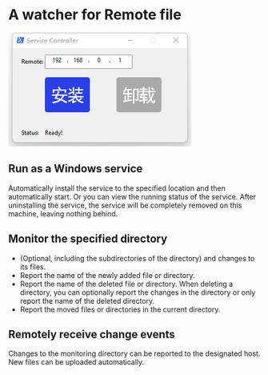 # A watcher for Remote file

![ui](./assets/home.png)

## Run as a Windows service

Automatically install the service to the specified location and then automatically start.
Or you can view the running status of the service.
After uninstalling the service, the service will be completely removed on this machine, leaving nothing behind.

## Monitor the specified directory

* (Optional, including the subdirectories of the directory) and changes to its files.
* Report the name of the newly added file or directory.
* Report the name of the deleted file or directory. When deleting a directory, you can optionally report the changes in the directory or only report the name of the deleted directory.
* Report the moved files or directories in the current directory.

## Remotely receive change events

Changes to the monitoring directory can be reported to the designated host.
New files can be uploaded automatically.
